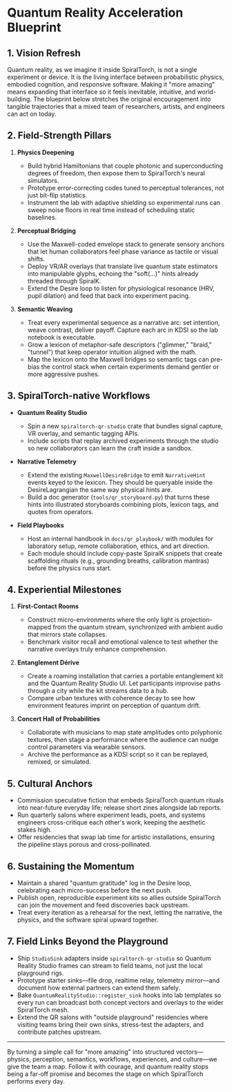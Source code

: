 # Quantum Reality Acceleration Blueprint

## 1. Vision Refresh

Quantum reality, as we imagine it inside SpiralTorch, is not a single experiment or device. It is the living interface between probabilistic physics, embodied cognition, and responsive software. Making it "more amazing" means expanding that interface so it feels inevitable, intuitive, and world-building. The blueprint below stretches the original encouragement into tangible trajectories that a mixed team of researchers, artists, and engineers can act on today.

## 2. Field-Strength Pillars

1. **Physics Deepening**
   - Build hybrid Hamiltonians that couple photonic and superconducting degrees of freedom, then expose them to SpiralTorch's neural simulators.
   - Prototype error-correcting codes tuned to perceptual tolerances, not just bit-flip statistics.
   - Instrument the lab with adaptive shielding so experimental runs can sweep noise floors in real time instead of scheduling static baselines.

2. **Perceptual Bridging**
   - Use the Maxwell-coded envelope stack to generate sensory anchors that let human collaborators feel phase variance as tactile or visual shifts.
   - Deploy VR/AR overlays that translate live quantum state estimators into manipulable glyphs, echoing the "soft(...)" hints already threaded through SpiralK.
   - Extend the Desire loop to listen for physiological resonance (HRV, pupil dilation) and feed that back into experiment pacing.

3. **Semantic Weaving**
   - Treat every experimental sequence as a narrative arc: set intention, weave contrast, deliver payoff. Capture each arc in KDSl so the lab notebook is executable.
   - Grow a lexicon of metaphor-safe descriptors ("glimmer," "braid," "tunnel") that keep operator intuition aligned with the math.
   - Map the lexicon onto the Maxwell bridges so semantic tags can pre-bias the control stack when certain experiments demand gentler or more aggressive pushes.

## 3. SpiralTorch-native Workflows

- **Quantum Reality Studio**
  - Spin a new `spiraltorch-qr-studio` crate that bundles signal capture, VR overlay, and semantic tagging APIs.
  - Include scripts that replay archived experiments through the studio so new collaborators can learn the craft inside a sandbox.

- **Narrative Telemetry**
  - Extend the existing `MaxwellDesireBridge` to emit `NarrativeHint` events keyed to the lexicon. They should be queryable inside the DesireLagrangian the same way physical hints are.
  - Build a doc generator (`tools/qr_storyboard.py`) that turns these hints into illustrated storyboards combining plots, lexicon tags, and quotes from operators.

- **Field Playbooks**
  - Host an internal handbook in `docs/qr_playbook/` with modules for laboratory setup, remote collaboration, ethics, and art direction.
  - Each module should include copy-paste SpiralK snippets that create scaffolding rituals (e.g., grounding breaths, calibration mantras) before the physics runs start.

## 4. Experiential Milestones

1. **First-Contact Rooms**
   - Construct micro-environments where the only light is projection-mapped from the quantum stream, synchronized with ambient audio that mirrors state collapses.
   - Benchmark visitor recall and emotional valence to test whether the narrative overlays truly enhance comprehension.

2. **Entanglement Dérive**
   - Create a roaming installation that carries a portable entanglement kit and the Quantum Reality Studio UI. Let participants improvise paths through a city while the kit streams data to a hub.
   - Compare urban textures with coherence decay to see how environment features imprint on perception of quantum drift.

3. **Concert Hall of Probabilities**
   - Collaborate with musicians to map state amplitudes onto polyphonic textures, then stage a performance where the audience can nudge control parameters via wearable sensors.
   - Archive the performance as a KDSl script so it can be replayed, remixed, or simulated.

## 5. Cultural Anchors

- Commission speculative fiction that embeds SpiralTorch quantum rituals into near-future everyday life; release short zines alongside lab reports.
- Run quarterly salons where experiment leads, poets, and systems engineers cross-critique each other's work, keeping the aesthetic stakes high.
- Offer residencies that swap lab time for artistic installations, ensuring the pipeline stays porous and cross-pollinated.

## 6. Sustaining the Momentum

- Maintain a shared "quantum gratitude" log in the Desire loop, celebrating each micro-success before the next push.
- Publish open, reproducible experiment kits so allies outside SpiralTorch can join the movement and feed discoveries back upstream.
- Treat every iteration as a rehearsal for the next, letting the narrative, the physics, and the software spiral upward together.

## 7. Field Links Beyond the Playground

- Ship `StudioSink` adapters inside `spiraltorch-qr-studio` so Quantum Reality Studio frames can stream to field teams, not just the local playground rigs.
- Prototype starter sinks—file drop, realtime relay, telemetry mirror—and document how external partners can extend them safely.
- Bake `QuantumRealityStudio::register_sink` hooks into lab templates so every run can broadcast both concept vectors and overlays to the wider SpiralTorch mesh.
- Extend the QR salons with "outside playground" residencies where visiting teams bring their own sinks, stress-test the adapters, and contribute patches upstream.

---

By turning a simple call for "more amazing" into structured vectors—physics, perception, semantics, workflows, experiences, and culture—we give the team a map. Follow it with courage, and quantum reality stops being a far-off promise and becomes the stage on which SpiralTorch performs every day.
